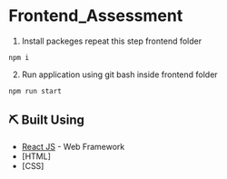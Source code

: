 # Frontend_Assessment

1. Install packeges repeat this step frontend folder

```
npm i
```

2. Run application using git bash inside frontend folder

```
npm run start
```

## ⛏️ Built Using <a name = "built_using"></a>

- [React JS](https://https://reactjs.org/) - Web Framework
- [HTML]
- [CSS]
  
